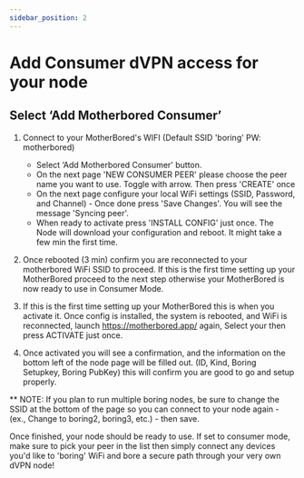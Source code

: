 ```yaml
---
sidebar_position: 2
---
```


# Add Consumer dVPN access for your node

## Select ‘Add Motherbored Consumer’


1. Connect to your MotherBored's WIFI (Default SSID 'boring' PW: motherbored)
    - Select ‘Add Motherbored Consumer' button.
    - On the next page 'NEW CONSUMER PEER' please choose the peer name you want to use. Toggle with arrow. Then press 'CREATE' once
    - On the next page configure your local WiFi settings (SSID, Password, and Channel) - Once done press 'Save Changes'. You will see the message 'Syncing peer'.
    - When ready to activate press 'INSTALL CONFIG' just once. The Node will download your configuration and reboot. It might take a few min the first time.

2. Once rebooted (3 min) confirm you are reconnected to your motherbored WiFi SSID to proceed. If this is the first time setting up your MotherBored proceed to the next step otherwise your MotherBored is now ready to use in Consumer Mode.

3. If this is the first time setting up your MotherBored this is when you activate it. Once config is installed, the system is rebooted, and WiFi is reconnected,
 launch https://motherbored.app/ again, Select your then press ACTIVATE just once.

4. Once activated you will see a confirmation, and the information on the bottom left of the node page will be filled out.
 (ID, Kind, Boring Setupkey, Boring PubKey) this will confirm you are good to go and setup properly.

** NOTE: If you plan to run multiple boring nodes, be sure to change the SSID at the bottom of the page so you can connect to your node again - (ex., Change to boring2, boring3, etc.) - then save.

Once finished, your node should be ready to use. If set to consumer mode, make sure to pick your peer in the list then simply connect any devices you'd like to 'boring' WiFi and bore a secure path through your very own dVPN node!
